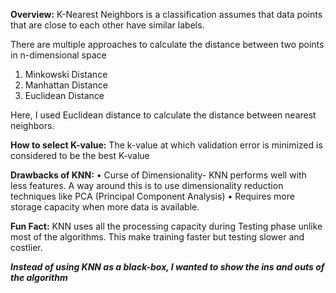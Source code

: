 **Overview:**
K-Nearest Neighbors is a classification assumes that data points that are close to each other have similar labels.


There are multiple approaches to calculate the distance between two points in n-dimensional space

  1. Minkowski Distance
  2. Manhattan Distance
  3. Euclidean Distance
 

Here, I used Euclidean distance to calculate the distance between nearest neighbors.
  

**How to select K-value:**
   The k-value at which validation error is minimized is considered to be the best K-value
   

**Drawbacks of KNN:**
•	Curse of Dimensionality- KNN performs well with less features. A way around this is to use dimensionality reduction techniques like PCA (Principal Component Analysis)
•	Requires more storage capacity when more data is available.


**Fun Fact:**
  KNN uses all the processing capacity during Testing phase unlike most of the algorithms. This make training faster but testing slower and costlier.


***Instead of using KNN as a black-box, I wanted to show the ins and outs of the algorithm***
